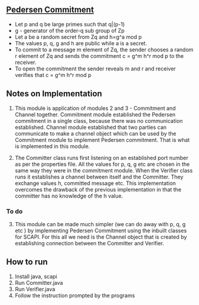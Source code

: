 ## [Pedersen Commitment](http://crypto.stackexchange.com/questions/9704/why-is-the-pedersen-commitment-computationally-binding)

* Let p and q be large primes such that q|(p-1)
* g - generator of the order-q sub group of Zp
* Let a be a random secret from Zq and h=g^a mod p
* The values p, q, g and h are public while a is a secret. 
* To commit to a message m element of Zq, the sender chooses a random r element of Zq and sends the commitment c = g^m h^r mod p to the receiver.
* To open the commitment the sender reveals m and r and receiver verifies that c = g^m h^r mod p

## Notes on Implementation

1. This module is application of modules 2 and 3 - Commitment and Channel together. Commitment module established the Pedersen commitment in a single class, because there was no communication established. Channel module established that two parties can communicate to make a channel object which can be used by the Commitment module to implement Pedersen commitment. That is what is implemented in this module.

2. The Committer class runs first listening on an established port number as per the properties file. All the values for p, q, g etc are chosen in the same way they were in the commitment module. When the Verifier class runs it establishes a channel between itself and the Committer. They exchange values h, committed message etc. This implementation overcomes the drawback of the previous implementation in that the committer has no knowledge of the h value. 

### To do

3. This module can be made much simpler (we can do away with p, q, g etc ) by implementing Pedersen Commitment using the inbuilt classes for SCAPI. For this all we need is the Channel object that is created by establishing connection between the Committer and Verifier. 

## How to run

1. Install java, scapi
2. Run Committer.java
3. Run Verifier.java
4. Follow the instruction prompted by the programs
